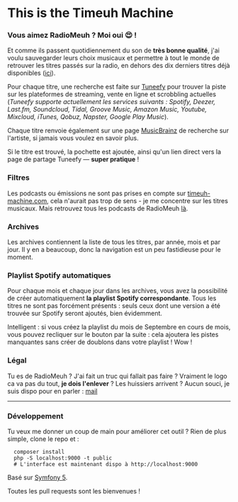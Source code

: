This is the Timeuh Machine
===

  <h3>Vous aimez RadioMeuh ? Moi oui 😍 !</h3>

  <p>Et comme ils passent quotidiennement du son de <strong>très bonne qualité</strong>, j'ai voulu sauvegarder leurs choix musicaux et permettre à tout le monde de retrouver les titres passés sur la radio, en dehors des dix derniers titres déjà disponibles (<a href="http://player.radiomeuh.com/playlist/">ici</a>).</p>

  <p>Pour chaque titre, une recherche est faite sur <a href="https://tuneefy.com" target="_blank">Tuneefy</a> pour trouver la piste sur les plateformes de streaming, vente en ligne et scrobbling actuelles (<em>Tuneefy supporte actuellement les services suivants : Spotify, Deezer, Last.fm, Soundcloud, Tidal, Groove Music, Amazon Music, Youtube, Mixcloud, iTunes, Qobuz, Napster, Google Play Music</em>).</p>

  <p>Chaque titre renvoie également sur une page <a href="https://musicbrainz.org/" target="_blank">MusicBrainz</a> de recherche sur l'artiste, si jamais vous voulez en savoir plus.</p>

  <p>Si le titre est trouvé, la pochette est ajoutée, ainsi qu'un lien direct vers la page de partage Tuneefy — <strong>super pratique</strong> !</p>

  <h3>Filtres</h3>

  <p>Les podcasts ou émissions ne sont pas prises en compte sur <a href="http://timeuh-machine.com">timeuh-machine.com</a>, cela n'aurait pas trop de sens - je me concentre sur les titres musicaux. Mais retrouvez tous les podcasts de RadioMeuh <a href="http://www.radiomeuh.com/category/podcasts/">là</a>.</p>

  <h3>Archives</h3>

  <p>Les archives contiennent la liste de tous les titres, par année, mois et par jour. Il y en a beaucoup, donc la navigation est un peu fastidieuse pour le moment.</p>

  <h3>Playlist Spotify automatiques</h3>

  <p>Pour chaque mois et chaque jour dans les archives, vous avez la possibilité de créer automatiquement <strong>la playlist Spotify correspondante</strong>. Tous les titres ne sont pas forcément présents : seuls ceux dont une version a été trouvée sur Spotify seront ajoutés, bien évidemment.</p>

  <p>Intelligent : si vous créez la playlist du mois de Septembre en cours de mois, vous pouvez recliquer sur le bouton par la suite : cela ajoutera les pistes manquantes sans créer de doublons dans votre playlist ! Wow !</p>

  <h3>Légal</h3>

  <p>Tu es de RadioMeuh ? J'ai fait un truc qui fallait pas faire ? Vraiment le logo ca va pas du tout, <strong>je dois l'enlever</strong> ? Les huissiers arrivent ? Aucun souci, je suis dispo pour en parler : <a href="mailto:tchap[at]tchap[dot]me">mail</a></p>

 - - -

  <h3>Développement</h3>

  Tu veux me donner un coup de main pour améliorer cet outil ? Rien de plus simple, clone le repo et :

      composer install
      php -S localhost:9000 -t public
      # L'interface est maintenant dispo à http://localhost:9000

Basé sur [Symfony 5](https://symfony.com/).

Toutes les pull requests sont les bienvenues !
